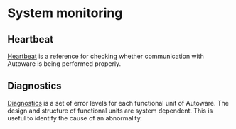 # System monitoring

## Heartbeat

[Heartbeat](../features/heartbeat.md) is a reference for checking whether communication with Autoware is being performed properly.

## Diagnostics

[Diagnostics](../features/diagnostics.md) is a set of error levels for each functional unit of Autoware.
The design and structure of functional units are system dependent.
This is useful to identify the cause of an abnormality.
